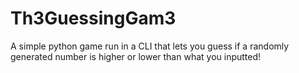 # Th3GuessingGam3
A simple python game run in a CLI that lets you guess if a randomly generated number is higher or lower than what you inputted!
